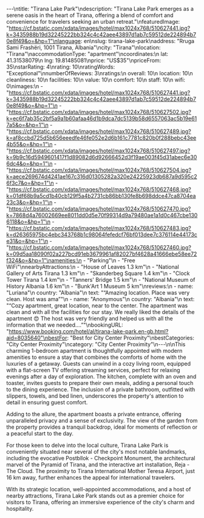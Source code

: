 ---\ntitle: "Tirana Lake Park"\ndescription: "Tirana Lake Park emerges as a serene oasis in the heart of Tirana, offering a blend of comfort and convenience for travelers seeking an urban retreat."\nfeaturedImage: "https://cf.bstatic.com/xdata/images/hotel/max1024x768/510627441.jpg?k=3435988b19d32245222bb324c4c42aee43897d1ab7c59512de224894b70e8f49&o=&hp=1"\nlanguage: en\nslug: tirana-lake-park\naddress: "Rruga Sami Frashëri, 1001 Tirana, Albania"\ncity: "Tirana"\nlocation: "Tirana"\naccommodationType: "apartment"\ncoordinates:\n  lat: 41.31538079\n  lng: 19.81485081\nprice: "US$35"\npriceFrom: 35\nstarRating: 4\nrating: 10\nratingWords: "Exceptional"\nnumberOfReviews: 3\nratings:\n  overall: 10\n  location: 10\n  cleanliness: 10\n  facilities: 10\n  value: 10\n  comfort: 10\n  staff: 10\n  wifi: 0\nimages:\n  - "https://cf.bstatic.com/xdata/images/hotel/max1024x768/510627441.jpg?k=3435988b19d32245222bb324c4c42aee43897d1ab7c59512de224894b70e8f49&o=&hp=1"\n  - "https://cf.bstatic.com/xdata/images/hotel/max1024x768/510627502.jpg?k=ec6f7ab35c2bf5a9a1b60afaa46d1b9dca7dc5139b58d6557063ac5b19e617a5&o=&hp=1"\n  - "https://cf.bstatic.com/xdata/images/hotel/max1024x768/510627489.jpg?k=af8ccbd725d5b656eeedfe46fe052e2d6b161c7781c820b0f288bebc43ee4b55&o=&hp=1"\n  - "https://cf.bstatic.com/xdata/images/hotel/max1024x768/510627497.jpg?k=9b9c16d5949601417f1d89082d6d92666452d3f19ae003f45d31abec6e306dc4&o=&hp=1"\n  - "https://cf.bstatic.com/xdata/images/hotel/max1024x768/510627504.jpg?k=aece269674d4241ae167c316d01305282a320e24225923db687a9d595c26f3c7&o=&hp=1"\n  - "https://cf.bstatic.com/xdata/images/hotel/max1024x768/510627468.jpg?k=01df68b9a5cd1b40cb129f5a4b2731cb86bb130fe8b698ddce47ca8704ea23c3&o=&hp=1"\n  - "https://cf.bstatic.com/xdata/images/hotel/max1024x768/510627470.jpg?k=7868d4a76002669ee8011dd0d5e70f99314d9a79480ae1a1d0c467cbe1306118&o=&hp=1"\n  - "https://cf.bstatic.com/xdata/images/hotel/max1024x768/510627483.jpg?k=d26365975bc4ebc343768b1c98064fefedcf76bf013dee7c376114e44173ce31&o=&hp=1"\n  - "https://cf.bstatic.com/xdata/images/hotel/max1024x768/510627460.jpg?k=09d5aa18090f02a227bcd91eb3679961af82027bf4628a41666ebe58ee72f324&o=&hp=1"\namenities:\n  - "Parking"\n  - "Free WiFi"\nnearbyAttractions:\n  - "House of Leaves 1.3 km"\n  - "National Gallery of Arts Tirana 1.3 km"\n  - "Skanderbeg Square 1.4 km"\n  - "Clock Tower Tirana 1.4 km"\n  - "Tanners' Bridge 1.5 km"\n  - "National Museum of History Albania 1.6 km"\n  - "Bunk'Art 1 Museum 5 km"\nreviews:\n  - name: "Luriana"\n    country: "Albania"\n    text: "“Amazing location. Place was very clean. Host was ama”"\n  - name: "Anonymous"\n    country: "Albania"\n    text: "“Cozy apartment, great location, near to the center.
The apartment was clean and with all the facilities for our stay. We really liked the details of the apartment 😍 The host was very friendly and helped us with all the information that we needed....”"\nbookingURL: "https://www.booking.com/hotel/al/tirana-lake-park.en-gb.html?aid=8035640"\nbestFor: "Best for City Center Proximity"\nbestCategories: "City Center Proximity"\ncategory: "City Center Proximity"\n---\n\nThis charming 1-bedroom apartment is thoughtfully appointed with modern amenities to ensure a stay that combines the comforts of home with the luxuries of a getaway. Guests can unwind in a cozy living room, equipped with a flat-screen TV offering streaming services, perfect for relaxing evenings after a day of exploration. The kitchen, complete with an oven and toaster, invites guests to prepare their own meals, adding a personal touch to the dining experience. The inclusion of a private bathroom, outfitted with slippers, towels, and bed linen, underscores the property's attention to detail in ensuring guest comfort.

Adding to the allure, the apartment boasts a private entrance, offering unparalleled privacy and a sense of exclusivity. The view of the garden from the property provides a tranquil backdrop, ideal for moments of reflection or a peaceful start to the day.

For those keen to delve into the local culture, Tirana Lake Park is conveniently situated near several of the city's most notable landmarks, including the evocative Postbllok - Checkpoint Monument, the architectural marvel of the Pyramid of Tirana, and the interactive art installation, Reja - The Cloud. The proximity to Tirana International Mother Teresa Airport, just 16 km away, further enhances the appeal for international travelers.

With its strategic location, well-appointed accommodations, and a host of nearby attractions, Tirana Lake Park stands out as a premier choice for visitors to Tirana, offering an immersive experience of the city's charm and hospitality.